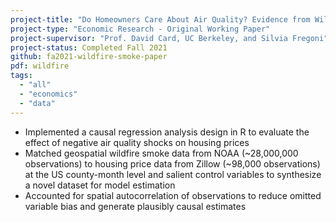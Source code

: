 ```yaml
---
project-title: "Do Homeowners Care About Air Quality? Evidence from Wildfire Smoke"
project-type: "Economic Research - Original Working Paper"
project-supervisor: "Prof. David Card, UC Berkeley, and Silvia Fregoni"
project-status: Completed Fall 2021
github: fa2021-wildfire-smoke-paper
pdf: wildfire
tags:
  - "all"
  - "economics"
  - "data"
---
```

* Implemented a causal regression analysis design in R to evaluate the effect of negative air quality shocks on housing prices
* Matched geospatial wildfire smoke data from NOAA (~28,000,000 observations) to housing price data from Zillow (~98,000 observations) at the US county-month level and salient control variables to synthesize a novel dataset for model estimation
* Accounted for spatial autocorrelation of observations to reduce omitted variable bias and generate plausibly causal estimates
